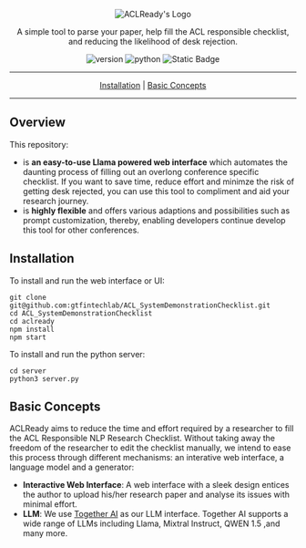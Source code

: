 <p align="center">
  <img src="https://i.ibb.co/0hfQZpd/aclready-logo.png" alt="ACLReady's Logo"/>
</p>

<p align="center">A simple tool to parse your paper, help fill the ACL responsible checklist, and reducing the likelihood of desk rejection.</p>
<p align="center">
<img alt="version" src="https://img.shields.io/badge/version-0.1.0-green">
<img alt="python" src="https://img.shields.io/badge/python-3.10-blue">
<img alt="Static Badge" src="https://img.shields.io/badge/license-MIT-green">
</p>
<div align="center">
<hr>

[Installation](#installation) | [Basic Concepts](#basic-concepts)

<hr>
</div>

## Overview

This repository:

- is <b>an easy-to-use Llama powered web interface</b> which automates the daunting process of filling out an overlong conference specific checklist. If you want to save time, reduce effort and minimze the risk of getting desk rejected, you can use this tool to compliment and aid your research journey.
- is <b>highly flexible</b> and offers various adaptions and possibilities such as
prompt customization, thereby, enabling developers continue develop this tool for other conferences.

## Installation
To install and run the web interface or UI:
```
git clone git@github.com:gtfintechlab/ACL_SystemDemonstrationChecklist.git
cd ACL_SystemDemonstrationChecklist
cd aclready
npm install
npm start
```

To install and run the python server:
```
cd server
python3 server.py
```

## Basic Concepts

ACLReady aims to reduce the time and effort required by a researcher to fill the ACL Responsible NLP Research Checklist. Without taking away the freedom of the researcher to edit the checklist manually, we intend to ease this process through different mechanisms: an interative web interface, a language model and a generator:
- <b>Interactive Web Interface</b>: A web interface with a sleek design entices the author to upload his/her research paper and analyse its issues with minimal effort.
- <b>LLM</b>: We use [Together AI](https://www.together.ai) as our LLM interface. Together AI
supports a wide range of LLMs including Llama, Mixtral Instruct, QWEN 1.5 ,and many more.